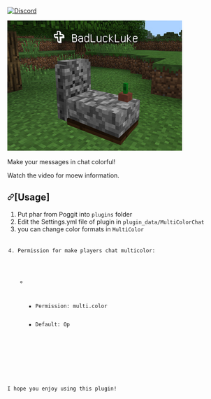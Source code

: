 <a href="https://discord.gg/EYZNP3cR2T" rel="nofollow"><img src="https://camo.githubusercontent.com/16af62664a43abbf7daaa4d8731f61b16de2b3da/68747470733a2f2f696d672e736869656c64732e696f2f62616467652f636861742d6f6e2b646973636f72642d3732383964612e737667" alt="Discord" style="max-width:100%;"></a>
<p><a href="https://github.com/HighestDreams/Graves/blob/main/icon.png"><img src="https://github.com/HighestDreams/Graves/blob/main/icon.png" alt="GIF" style="max-width:100%;"></a></p>
<p>Make your messages in chat colorful!</p>
<p>Watch the video for moew information.</p>
<h2><a id="user-content-usage" class="anchor" aria-hidden="true" href="#usage"><svg class="octicon octicon-link" viewBox="0 0 16 16" version="1.1" width="16" height="16" aria-hidden="true"><path fill-rule="evenodd" d="M7.775 3.275a.75.75 0 001.06 1.06l1.25-1.25a2 2 0 112.83 2.83l-2.5 2.5a2 2 0 01-2.83 0 .75.75 0 00-1.06 1.06 3.5 3.5 0 004.95 0l2.5-2.5a3.5 3.5 0 00-4.95-4.95l-1.25 1.25zm-4.69 9.64a2 2 0 010-2.83l2.5-2.5a2 2 0 012.83 0 .75.75 0 001.06-1.06 3.5 3.5 0 00-4.95 0l-2.5 2.5a3.5 3.5 0 004.95 4.95l1.25-1.25a.75.75 0 00-1.06-1.06l-1.25 1.25a2 2 0 01-2.83 0z"></path></svg></a><a id="user-content-usage" href="#usage"></a>[Usage]</h2>
<ol>
<li>Put phar from Poggit into <code>plugins</code> folder</li>
<li>Edit the Settings.yml file of plugin in <code>plugin_data/MultiColorChat</code></li>
<li>you can change color formats in <code>MultiColor</code></li><code>
  <li>Permission for make players chat multicolor:</li>
<ul>
  <li>
  <ul>
    <li>Permission: multi.color</li>
    <li>Default: Op</li>
  </ul>
</li>
</ul>

</code></ol><code>
<p>I hope you enjoy using this plugin!</p><p>

</p></code></article>

